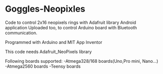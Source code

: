 # Goggles-Neopixles
Code to control 2x16 neopixels rings with Adafruit library
Android application Uploaded too, to control Arduino board with
Bluetooth communication.


Programmed with Arduino and MIT App Inventor

This code needs Adafruit_NeoPixels library

Following boards supported:
-Atmega328/168 boards(Uno,Pro mini, Nano...)
-Atmega2560 boards
-Teensy boards
